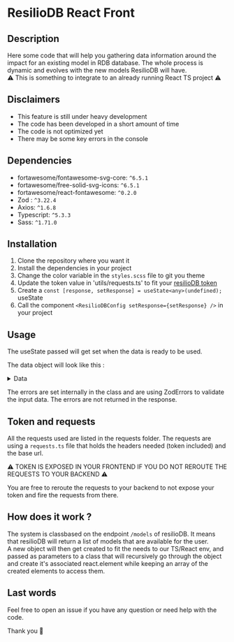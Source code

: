 # ResilioDB React Front
## Description
Here some code that will help you gathering data information around the impact for an existing model in RDB database.
The whole process is dynamic and evolves with the new models ResilioDB will have.\
⚠️ This is something to integrate to an already running React TS project ⚠️

## Disclaimers
- This feature is still under heavy development
- The code has been developed in a short amount of time
- The code is not optimized yet
- There may be some key errors in the console

## Dependencies
- fortawesome/fontawesome-svg-core: `^6.5.1`
- fortawesome/free-solid-svg-icons: `^6.5.1`
- fortawesome/react-fontawesome: `^0.2.0`
- Zod : `^3.22.4`
- Axios: `^1.6.8`
- Typescript: `^5.3.3`
- Sass: `^1.71.0`

## Installation
1. Clone the repository where you want it
2. Install the dependencies in your project
3. Change the color variable in the `styles.scss` file to git you theme
4. Update the token value in 'utils/requests.ts' to fit your [resilioDB token](https://db.resilio.tech/profile)
5. Create a `const [response, setResponse] = useState<any>(undefined);` useState
6. Call the component `<ResilioDBConfig setResponse={setResponse} />` in your project

## Usage
The useState passed will get set when the data is ready to be used.

The data object will look like this : 
<details><summary>
Data
</summary>
{
    "results": {
        "inventory{}": {
            "total": {
                "ADPe": 0.09654998779296875,
                "ADPf": 7192.39453125,
                "AP": 3.132380962371826,
                "CTUe": 12430.9150390625,
                "CTUh-c": 2.8836021215283836e-7,
                "CTUh-nc": 0.0000173474800249096,
                "Epf": 0.21273401379585266,
                "Epm": 0.5214988589286804,
                "Ept": 4.934785842895508,
                "GWP": 456.4972839355469,
                "GWPb": 0.7393435835838318,
                "GWPf": 455.6033630371094,
                "GWPlu": 0.01341155357658863,
                "IR": 418.3554382324219,
                "LU": 247.09140014648438,
                "ODP": 0.00005740541382692754,
                "PM": 0.000017977161405724473,
                "POCP": 1.4676481485366821,
                "WU": 107.73136138916016,
                "MIPS": 3368.097900390625,
                "TPE": 7390.30126953125
            },
            "per_lc_step": {
                "BLD": {
                    "ADPe": 0.09653040903920171,
                    "ADPf": 6330.2141366957885,
                    "AP": 2.7710663275966034,
                    "CTUe": 9532.513765618922,
                    "CTUh-c": 2.660116865948183e-7,
                    "CTUh-nc": 0.000016276631601721595,
                    "Epf": 0.21248912064399805,
                    "Epm": 0.3399001430254141,
                    "Ept": 3.7745739121161805,
                    "GWP": 395.18840130317886,
                    "GWPb": 0.3520975458207567,
                    "GWPf": 394.6803206603186,
                    "GWPlu": 0.013411553907797445,
                    "IR": 416.7471451003856,
                    "LU": 224.35001111107312,
                    "ODP": 0.0000562021633920149,
                    "PM": 0.000016112556430543298,
                    "POCP": 1.1729990660716965,
                    "WU": 107.30143465440969,
                    "MIPS": 3297.3289306161787,
                    "TPE": 6514.940756832223
                },
                "DIS": {
                    "ADPe": 0.0000019909506750699298,
                    "ADPf": 746.4731983605246,
                    "AP": 0.23065486044304961,
                    "CTUe": 62.1071743590288,
                    "CTUh-c": 1.1820797496699707e-9,
                    "CTUh-nc": 6.327246075570984e-8,
                    "Epf": 0.000017881910581813812,
                    "Epm": 0.09862965396419685,
                    "Ept": 1.078678377189264,
                    "GWP": 52.44384905535793,
                    "GWPb": 0,
                    "GWPf": 52.44384905535793,
                    "GWPlu": 0,
                    "IR": 0.933824151745505,
                    "LU": 0,
                    "ODP": 3.947625987921238e-7,
                    "PM": 0.0000014116347509749216,
                    "POCP": 0.26744279789677844,
                    "WU": 0.4299232729901046,
                    "MIPS": 26.50234991142638,
                    "TPE": 746.4979235766971
                },
                "USE": {
                    "ADPe": null,
                    "ADPf": null,
                    "AP": null,
                    "CTUe": null,
                    "CTUh-c": null,
                    "CTUh-nc": null,
                    "Epf": null,
                    "Epm": null,
                    "Ept": null,
                    "GWP": null,
                    "GWPb": null,
                    "GWPf": null,
                    "GWPlu": null,
                    "IR": null,
                    "LU": null,
                    "ODP": null,
                    "PM": null,
                    "POCP": null,
                    "WU": null,
                    "MIPS": null,
                    "TPE": null
                },
                "EOL": {
                    "ADPe": 0.00001758965572,
                    "ADPf": 115.70699200000001,
                    "AP": 0.1306598464,
                    "CTUe": 2836.294404,
                    "CTUh-c": 2.116643428e-8,
                    "CTUh-nc": 0.0000010075761759999999,
                    "Epf": 0.0002270066864,
                    "Epm": 0.0829690604,
                    "Ept": 0.08153371720000001,
                    "GWP": 8.865044999999999,
                    "GWPb": 0.3872460516,
                    "GWPf": 8.47919004,
                    "GWPlu": 0,
                    "IR": 0.6744633179999999,
                    "LU": 22.741393,
                    "ODP": 8.084889896e-7,
                    "PM": 4.529693644e-7,
                    "POCP": 0.02720624872,
                    "WU": 0,
                    "MIPS": 44.26672284,
                    "TPE": 128.8626408
                }
            },
            "normalized_per_lc_step": {
                "BLD": {
                    "ADPe": 3.0355474540629466,
                    "ADPf": 0.1953769795276478,
                    "AP": 0.01911080225928692,
                    "CTUe": 0.5017112508220485,
                    "CTUh-c": 0.001913753140969916,
                    "CTUh-nc": 0.027447945365466433,
                    "Epf": 0.028714746032972707,
                    "Epm": 0.011720694587083245,
                    "Ept": 0.004255438457853642,
                    "GWP": 0.4012064987849532,
                    "IR": 0.0054691226391126715,
                    "LU": 0.12192935386471365,
                    "ODP": 0.0007205405563078833,
                    "PM": 0.21569687323351136,
                    "POCP": 0.019948963708702323,
                    "WU": 0.004079902458342574
                },
                "DIS": {
                    "ADPe": 0.00006260851179465187,
                    "ADPf": 0.023039296245695205,
                    "AP": 0.0015907231754693078,
                    "CTUe": 0.0032687986504752,
                    "CTUh-c": 0.000008504170860935042,
                    "CTUh-nc": 0.0001066989220163741,
                    "Epf": 0.0000024164744029478123,
                    "Epm": 0.0034010225504895464,
                    "Ept": 0.0012160973812731274,
                    "GWP": 0.05324248635061719,
                    "IR": 0.000012254910127893766,
                    "LU": 0,
                    "ODP": 0.000005061058958873382,
                    "PM": 0.018897386224563877,
                    "POCP": 0.004548346903006436,
                    "WU": 0.00001634689250912945
                },
                "USE": {
                    "ADPe": null,
                    "ADPf": null,
                    "AP": null,
                    "CTUe": null,
                    "CTUh-c": null,
                    "CTUh-nc": null,
                    "Epf": null,
                    "Epm": null,
                    "Ept": null,
                    "GWP": null,
                    "GWPb": null,
                    "GWPf": null,
                    "GWPlu": null,
                    "IR": null,
                    "LU": null,
                    "ODP": null,
                    "PM": null,
                    "POCP": null,
                    "WU": null,
                    "MIPS": null,
                    "TPE": null
                },
                "EOL": {
                    "ADPe": 0.0005531338276729559,
                    "ADPf": 0.0035712034567901237,
                    "AP": 0.0009011023889655172,
                    "CTUe": 0.14927865284210529,
                    "CTUh-c": 0.0001522765056115108,
                    "CTUh-nc": 0.0016991166543001684,
                    "Epf": 0.000030676579243243244,
                    "Epm": 0.0028610020827586208,
                    "Ept": 0.00009192076347237881,
                    "GWP": 0.009000045685279186,
                    "IR": 0.00000885122464566929,
                    "LU": 0.012359452717391304,
                    "ODP": 0.000010365243456410256,
                    "PM": 0.0060638469129852745,
                    "POCP": 0.0004626913047619048,
                    "WU": 0
                }
            }
        },
        "asdasd": {
            "total": {
                "ADPe": 0.09654998964559677,
                "ADPf": 7192.394327056313,
                "AP": 3.132381034439653,
                "CTUe": 12430.915343977951,
                "CTUh-c": 2.883602006244883e-7,
                "CTUh-nc": 0.000017347480238477303,
                "Epf": 0.21273400924097988,
                "Epm": 0.5214988573896109,
                "Ept": 4.934786006505444,
                "GWP": 456.4972953585368,
                "GWPb": 0.7393435974207567,
                "GWPf": 455.60335975567654,
                "GWPlu": 0.013411553907797445,
                "IR": 418.3554325701311,
                "LU": 247.0914041110731,
                "ODP": 0.00005740541498040702,
                "PM": 0.00001797716054591822,
                "POCP": 1.4676481126884748,
                "WU": 107.7313579273998,
                "MIPS": 3368.098003367605,
                "TPE": 7390.30132120892
            },
            "per_lc_step": {
                "BLD": {
                    "ADPe": 0.09653040903920171,
                    "ADPf": 6330.2141366957885,
                    "AP": 2.7710663275966034,
                    "CTUe": 9532.513765618922,
                    "CTUh-c": 2.660116865948183e-7,
                    "CTUh-nc": 0.000016276631601721595,
                    "Epf": 0.21248912064399805,
                    "Epm": 0.3399001430254141,
                    "Ept": 3.7745739121161805,
                    "GWP": 395.18840130317886,
                    "GWPb": 0.3520975458207567,
                    "GWPf": 394.6803206603186,
                    "GWPlu": 0.013411553907797445,
                    "IR": 416.7471451003856,
                    "LU": 224.35001111107312,
                    "ODP": 0.0000562021633920149,
                    "PM": 0.000016112556430543298,
                    "POCP": 1.1729990660716965,
                    "WU": 107.30143465440969,
                    "MIPS": 3297.3289306161787,
                    "TPE": 6514.940756832223
                },
                "DIS": {
                    "ADPe": 0.0000019909506750699298,
                    "ADPf": 746.4731983605246,
                    "AP": 0.23065486044304961,
                    "CTUe": 62.1071743590288,
                    "CTUh-c": 1.1820797496699707e-9,
                    "CTUh-nc": 6.327246075570984e-8,
                    "Epf": 0.000017881910581813812,
                    "Epm": 0.09862965396419685,
                    "Ept": 1.078678377189264,
                    "GWP": 52.44384905535793,
                    "GWPb": 0,
                    "GWPf": 52.44384905535793,
                    "GWPlu": 0,
                    "IR": 0.933824151745505,
                    "LU": 0,
                    "ODP": 3.947625987921238e-7,
                    "PM": 0.0000014116347509749216,
                    "POCP": 0.26744279789677844,
                    "WU": 0.4299232729901046,
                    "MIPS": 26.50234991142638,
                    "TPE": 746.4979235766971
                },
                "USE": {
                    "ADPe": null,
                    "ADPf": null,
                    "AP": null,
                    "CTUe": null,
                    "CTUh-c": null,
                    "CTUh-nc": null,
                    "Epf": null,
                    "Epm": null,
                    "Ept": null,
                    "GWP": null,
                    "GWPb": null,
                    "GWPf": null,
                    "GWPlu": null,
                    "IR": null,
                    "LU": null,
                    "ODP": null,
                    "PM": null,
                    "POCP": null,
                    "WU": null,
                    "MIPS": null,
                    "TPE": null
                },
                "EOL": {
                    "ADPe": 0.00001758965572,
                    "ADPf": 115.70699200000001,
                    "AP": 0.1306598464,
                    "CTUe": 2836.294404,
                    "CTUh-c": 2.116643428e-8,
                    "CTUh-nc": 0.0000010075761759999999,
                    "Epf": 0.0002270066864,
                    "Epm": 0.0829690604,
                    "Ept": 0.08153371720000001,
                    "GWP": 8.865044999999999,
                    "GWPb": 0.3872460516,
                    "GWPf": 8.47919004,
                    "GWPlu": 0,
                    "IR": 0.6744633179999999,
                    "LU": 22.741393,
                    "ODP": 8.084889896e-7,
                    "PM": 4.529693644e-7,
                    "POCP": 0.02720624872,
                    "WU": 0,
                    "MIPS": 44.26672284,
                    "TPE": 128.8626408
                }
            },
            "normalized_per_lc_step": {
                "BLD": {
                    "ADPe": 3.0355474540629466,
                    "ADPf": 0.1953769795276478,
                    "AP": 0.01911080225928692,
                    "CTUe": 0.5017112508220485,
                    "CTUh-c": 0.001913753140969916,
                    "CTUh-nc": 0.027447945365466433,
                    "Epf": 0.028714746032972707,
                    "Epm": 0.011720694587083245,
                    "Ept": 0.004255438457853642,
                    "GWP": 0.4012064987849532,
                    "IR": 0.0054691226391126715,
                    "LU": 0.12192935386471365,
                    "ODP": 0.0007205405563078833,
                    "PM": 0.21569687323351136,
                    "POCP": 0.019948963708702323,
                    "WU": 0.004079902458342574
                },
                "DIS": {
                    "ADPe": 0.00006260851179465187,
                    "ADPf": 0.023039296245695205,
                    "AP": 0.0015907231754693078,
                    "CTUe": 0.0032687986504752,
                    "CTUh-c": 0.000008504170860935042,
                    "CTUh-nc": 0.0001066989220163741,
                    "Epf": 0.0000024164744029478123,
                    "Epm": 0.0034010225504895464,
                    "Ept": 0.0012160973812731274,
                    "GWP": 0.05324248635061719,
                    "IR": 0.000012254910127893766,
                    "LU": 0,
                    "ODP": 0.000005061058958873382,
                    "PM": 0.018897386224563877,
                    "POCP": 0.004548346903006436,
                    "WU": 0.00001634689250912945
                },
                "USE": {
                    "ADPe": null,
                    "ADPf": null,
                    "AP": null,
                    "CTUe": null,
                    "CTUh-c": null,
                    "CTUh-nc": null,
                    "Epf": null,
                    "Epm": null,
                    "Ept": null,
                    "GWP": null,
                    "GWPb": null,
                    "GWPf": null,
                    "GWPlu": null,
                    "IR": null,
                    "LU": null,
                    "ODP": null,
                    "PM": null,
                    "POCP": null,
                    "WU": null,
                    "MIPS": null,
                    "TPE": null
                },
                "EOL": {
                    "ADPe": 0.0005531338276729559,
                    "ADPf": 0.0035712034567901237,
                    "AP": 0.0009011023889655172,
                    "CTUe": 0.14927865284210529,
                    "CTUh-c": 0.0001522765056115108,
                    "CTUh-nc": 0.0016991166543001684,
                    "Epf": 0.000030676579243243244,
                    "Epm": 0.0028610020827586208,
                    "Ept": 0.00009192076347237881,
                    "GWP": 0.009000045685279186,
                    "IR": 0.00000885122464566929,
                    "LU": 0.012359452717391304,
                    "ODP": 0.000010365243456410256,
                    "PM": 0.0060638469129852745,
                    "POCP": 0.0004626913047619048,
                    "WU": 0
                }
            },
            "per_component": {
                "CPU{'params': CPUConfig(litho_nm=130, die_surface_mm2=101, configuration_name='AMD Sempron 2800+', request_name='AMD Sempron 2800+')}": {
                    "total": {
                        "ADPe": 0.03672341709585606,
                        "ADPf": 198.75826588229424,
                        "AP": 0.25908014653831457,
                        "CTUe": 3667.8091854623917,
                        "CTUh-c": 8.185589016689997e-8,
                        "CTUh-nc": 0.000008465813337259773,
                        "Epf": 0.21178805510242296,
                        "Epm": 0.07436225570952588,
                        "Ept": 0.9470650463245528,
                        "GWP": 15.651524983178373,
                        "GWPb": 0.035750210944964694,
                        "GWPf": 15.60280239791213,
                        "GWPlu": 0.013411289125097444,
                        "IR": 0.7953127534222161,
                        "LU": 224.13647498330317,
                        "ODP": 5.36346576530245e-7,
                        "PM": 0.000002305925592447474,
                        "POCP": 0.21009312079812292,
                        "WU": 4.5517192879326105,
                        "MIPS": 1.4049070157480001,
                        "TPE": 229.269593433371
                    },
                    "per_lc_step": {
                        "BLD": {
                            "ADPe": 0.03672341709585606,
                            "ADPf": 198.75826588229424,
                            "AP": 0.25908014653831457,
                            "CTUe": 3667.8091854623917,
                            "CTUh-c": 8.185589016689997e-8,
                            "CTUh-nc": 0.000008465813337259773,
                            "Epf": 0.21178805510242296,
                            "Epm": 0.07436225570952588,
                            "Ept": 0.9470650463245528,
                            "GWP": 15.651524983178373,
                            "GWPb": 0.035750210944964694,
                            "GWPf": 15.60280239791213,
                            "GWPlu": 0.013411289125097444,
                            "IR": 0.7953127534222161,
                            "LU": 224.13647498330317,
                            "ODP": 5.36346576530245e-7,
                            "PM": 0.000002305925592447474,
                            "POCP": 0.21009312079812292,
                            "WU": 4.5517192879326105,
                            "MIPS": 1.4049070157480001,
                            "TPE": 229.269593433371
                        },
                        "EOL": {
                            "ADPe": 0,
                            "ADPf": 0,
                            "AP": 0,
                            "CTUe": 0,
                            "CTUh-c": 0,
                            "CTUh-nc": 0,
                            "Epf": 0,
                            "Epm": 0,
                            "Ept": 0,
                            "GWP": 0,
                            "GWPb": 0,
                            "GWPf": 0,
                            "GWPlu": 0,
                            "IR": 0,
                            "LU": 0,
                            "ODP": 0,
                            "PM": 0,
                            "POCP": 0,
                            "WU": 0,
                            "MIPS": 0,
                            "TPE": 0
                        }
                    },
                    "normalized_per_lc_step": {
                        "BLD": {
                            "ADPe": 1.1548244369766056,
                            "ADPf": 0.006134514379083155,
                            "AP": 0.0017867596312987212,
                            "CTUe": 0.19304258870854693,
                            "CTUh-c": 0.000588891296164748,
                            "CTUh-nc": 0.01427624508812778,
                            "Epf": 0.028620007446273372,
                            "Epm": 0.002564215714121582,
                            "Ept": 0.0010677170759014125,
                            "GWP": 0.015889873079368906,
                            "IR": 0.000010437175241761366,
                            "LU": 0.12181330162136042,
                            "ODP": 0.000006876238160644167,
                            "PM": 0.030869151170648913,
                            "POCP": 0.0035730122584714786,
                            "WU": 0.00017306917444610687
                        },
                        "EOL": {
                            "ADPe": 0,
                            "ADPf": 0,
                            "AP": 0,
                            "CTUe": 0,
                            "CTUh-c": 0,
                            "CTUh-nc": 0,
                            "Epf": 0,
                            "Epm": 0,
                            "Ept": 0,
                            "GWP": 0,
                            "IR": 0,
                            "LU": 0,
                            "ODP": 0,
                            "PM": 0,
                            "POCP": 0,
                            "WU": 0
                        }
                    }
                },
                "RAM{'params': RAMConfig(size_gb=12, configuration_name=None, request_name=None)}": {
                    "total": {
                        "ADPe": 0.00011831311906564403,
                        "ADPf": 357.6188628134942,
                        "AP": 0.15187642745828872,
                        "CTUe": 355.5829841565298,
                        "CTUh-c": 2.854310707918366e-9,
                        "CTUh-nc": 1.6045044046182065e-7,
                        "Epf": 0.00008380262797508317,
                        "Epm": 0.0184501477158882,
                        "Ept": 0.19077378299162767,
                        "GWP": 27.406321320000497,
                        "GWPb": 0.018502986475792,
                        "GWPf": 27.3009483024065,
                        "GWPlu": 5.187e-10,
                        "IR": 1.0330236649634323,
                        "LU": 0.13516272776993998,
                        "ODP": 0.000011660043405084655,
                        "PM": 8.362866024958244e-7,
                        "POCP": 0.05986451399357332,
                        "WU": 12.257715366477067,
                        "MIPS": 63.76978644043083,
                        "TPE": 365.20660419885223
                    },
                    "per_lc_step": {
                        "BLD": {
                            "ADPe": 0.00011831194334564403,
                            "ADPf": 357.5358708134942,
                            "AP": 0.15166618105828872,
                            "CTUe": 350.2645801565298,
                            "CTUh-c": 2.838196427918366e-9,
                            "CTUh-nc": 1.5881826446182064e-7,
                            "Epf": 0.00008366154157508317,
                            "Epm": 0.0182986873158882,
                            "Ept": 0.19069286579162767,
                            "GWP": 27.397676320000496,
                            "GWPb": 0.018087334875791998,
                            "GWPf": 27.2927182624065,
                            "GWPlu": 5.187e-10,
                            "IR": 1.0324323469634324,
                            "LU": 0.10576972776993998,
                            "ODP": 0.000011659416815484656,
                            "PM": 8.358308380958245e-7,
                            "POCP": 0.05983394527357332,
                            "WU": 12.257715366477067,
                            "MIPS": 63.75602360043083,
                            "TPE": 365.1111633988522
                        },
                        "EOL": {
                            "ADPe": 1.17572e-9,
                            "ADPf": 0.082992,
                            "AP": 0.0002102464,
                            "CTUe": 5.318404,
                            "CTUh-c": 1.611428e-11,
                            "CTUh-nc": 1.632176e-9,
                            "Epf": 1.410864e-7,
                            "Epm": 0.0001514604,
                            "Ept": 0.00008091720000000001,
                            "GWP": 0.008645,
                            "GWPb": 0.0004156516,
                            "GWPf": 0.008230040000000001,
                            "GWPlu": 0,
                            "IR": 0.000591318,
                            "LU": 0.029393,
                            "ODP": 6.265896e-10,
                            "PM": 4.557644e-10,
                            "POCP": 0.000030568720000000006,
                            "WU": 0,
                            "MIPS": 0.013762839999999998,
                            "TPE": 0.0954408
                        }
                    },
                    "normalized_per_lc_step": {
                        "BLD": {
                            "ADPe": 0.003720501363070567,
                            "ADPf": 0.011035057741157228,
                            "AP": 0.0010459736624709567,
                            "CTUe": 0.018434977902975252,
                            "CTUh-c": 0.000020418679337542203,
                            "CTUh-nc": 0.0002678216938647903,
                            "Epf": 0.00001130561372636259,
                            "Epm": 0.0006309892177892482,
                            "Ept": 0.00021498631994546524,
                            "GWP": 0.027814899817259386,
                            "IR": 0.000013548980931278641,
                            "LU": 0.000057483547701054335,
                            "ODP": 0.00014947970276262378,
                            "PM": 0.011189167845994974,
                            "POCP": 0.0010175841032920635,
                            "WU": 0.00046607282762270213
                        },
                        "EOL": {
                            "ADPe": 3.6972327044025156e-8,
                            "ADPf": 0.0000025614814814814815,
                            "AP": 0.0000014499751724137932,
                            "CTUe": 0.000279916,
                            "CTUh-c": 1.1593007194244605e-7,
                            "CTUh-nc": 0.0000027524047217537943,
                            "Epf": 1.9065729729729727e-8,
                            "Epm": 0.000005222772413793103,
                            "Ept": 9.122570462232245e-8,
                            "GWP": 0.000008776649746192893,
                            "IR": 7.76007874015748e-9,
                            "LU": 0.00001597445652173913,
                            "ODP": 8.033199999999999e-9,
                            "PM": 0.000006101263721552878,
                            "POCP": 5.198761904761906e-7,
                            "WU": 0
                        }
                    }
                }
            }
        },
        "configuration": {
            "asdasd": {
                "id": 7424440,
                "config": {
                    "cpus": [
                        {
                            "litho_nm": 130,
                            "die_surface_mm2": 101,
                            "configuration_name": "AMD Sempron 2800+",
                            "request_name": "AMD Sempron 2800+"
                        }
                    ],
                    "rams": [
                        {
                            "size_gb": 12,
                            "configuration_name": null,
                            "request_name": null
                        }
                    ],
                    "usage_percent": 1,
                    "server_type": "blade",
                    "dedicated_graphics_cards": null,
                    "ssd_disks": null,
                    "hdd_disks": null,
                    "configuration_score": 3.1818181818181817,
                    "wanted_name": "asdasd",
                    "configuration_name": "Custom Server",
                    "request_name": null,
                    "usage": {
                        "yearly_electricity_consumption": 8032.92,
                        "power_watt": null,
                        "geography": null,
                        "delta_t_hour": null
                    }
                },
                "usage": {
                    "yearly_electricity_consumption": 8032.92,
                    "power_watt": null,
                    "geography": null,
                    "delta_t_hour": null
                },
                "scores": {
                    "data_source_quality": 3,
                    "environmental_assessment_quality": 4,
                    "configuration_score": 3.1818181818181817
                },
                "type": "server"
            }
        }
    },
    "metadata": {
        "time": "2024-04-16 13:44:39.255057"
    },
    "hash": "YOUR HASH",
    "version": "latest"
}
</details>

The errors are set internally in the class and are using ZodErrors to validate the input data. The errors are not returned in the response.

## Token and requests
All the requests used are listed in the requests folder.
The requests are using a `requests.ts` file that holds the headers needed (token included) and the base url.

⚠️ TOKEN IS EXPOSED IN YOUR FRONTEND IF YOU DO NOT REROUTE THE REQUESTS TO YOUR BACKEND ⚠️

You are free to reroute the requests to your backend to not expose your token and fire the requests from there.

## How does it work ?
The system is classbased on the endpoint `/models` of resilioDB. It means that resilioDB will return a list of models that are available for the user.\
A new object will then get created to fit the needs to our TS/React env, and passed as parameters to a class that will recursively
go through the object and create it's associated react.element while keeping an array of the created elements to access them.

## Last words
Feel free to open an issue if you have any question or need help with the code.

Thank you 🚀